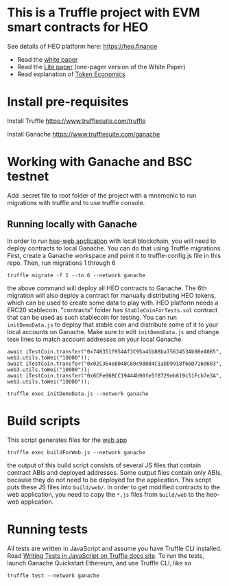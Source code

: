 # This is a Truffle project with EVM smart contracts for HEO
See details of HEO platform here: https://heo.finance
* Read the [white paper](https://6b6f9e9b-82c5-494d-bfc4-df820f1e7016.filesusr.com/ugd/cee28b_34d1cc737f6d49b7a6c90d7126299e56.pdf)
* Read the [Lite paper](https://6b6f9e9b-82c5-494d-bfc4-df820f1e7016.filesusr.com/ugd/cee28b_246f03b964714eb0bb231d564efd4676.pdf) (one-pager version of the White Paper)
* Read explanation of [Token Economics](https://6b6f9e9b-82c5-494d-bfc4-df820f1e7016.filesusr.com/ugd/cee28b_3d9e793ef4f14b8bb18f0dac58c7ffa9.pdf)

# Install pre-requisites
Install Truffle https://www.trufflesuite.com/truffle

Install Ganache https://www.trufflesuite.com/ganache

# Working with Ganache and BSC testnet
Add .secret file to root folder of the project with a mnemonic to run migrations with truffle and to use truffle console.

## Running locally with Ganache
In order to run [heo-web application](https://github.com/grishick/heo-web) with local blockchain, you will need
to deploy contracts to local Ganache. You can do that using Truffle migrations. First, create a Ganache
workspace and point it to truffle-config.js file in this repo. Then, run migrations 1 through 6
```
truffle migrate -f 1 --to 6 --network ganache
```
the above command will deploy all HEO contracts to Ganache. The 6th migration will also deploy a contract
for manually distributing HEO tokens, which can be used to create some data to play with.
HEO platform needs a ERC20 stablecoin. "contracts" folder has `StableCoinForTests.sol` contract that can be used
as such stablecoin for testing. You can run `initDemoData.js` to deploy that stable coin and distribute some of it
to your local accounts on Ganache. Make sure to edit `initDemoData.js` and change tese lines to match
account addresses on your local Ganache.
```
await iTestCoin.transfer("0x748351f954Af3C95a41b88ba7563453Ab98eA085", web3.utils.toWei("10000"));
await iTestCoin.transfer("0x02C364e8048C60c980d4C1abb9918f66D716d603", web3.utils.toWei("10000"));
await iTestCoin.transfer("0x6CFe06BCC19444b90fe5f8729eb619c51Fcb7e3A", web3.utils.toWei("10000"));
```
```
truffle exec initDemoData.js --network ganache
```

# Build scripts
This script generates files for the [web app](https://github.com/grishick/heo-web)

`truffle exec buildForWeb.js --network ganache`

the output of this build script consists of several JS files that contain contract ABIs and deployed addresses. 
Some output files contain only ABIs, because they do not need to be deployed for the application.
This script puts these JS files into `build/web/`. In order to get modified contracts to the web application, 
you need to copy the `*.js` files from `build/web` to the heo-web application.

# Running tests
All tests are written in JavaScript and assume you have Truffle CLI installed. Read [Writing Tests in JavaScript on Truffle docs site](https://www.trufflesuite.com/docs/truffle/testing/writing-tests-in-javascript).
To run the tests, launch Ganache Quickstart Ethereum, and use Truffle CLI, like so
```
truffle test --network ganache
```



